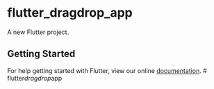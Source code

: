 # flutter_dragdrop_app

A new Flutter project.

## Getting Started

For help getting started with Flutter, view our online
[documentation](https://flutter.io/).
#   f l u t t e r _ d r a g d r o p _ a p p  
 
